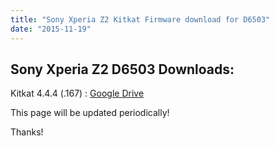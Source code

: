 ```yaml
---
title: "Sony Xperia Z2 Kitkat Firmware download for D6503"
date: "2015-11-19"
---
```


## Sony Xperia Z2 D6503 Downloads:

  

Kitkat 4.4.4 (.167) : [Google Drive](http://j.gs/9435389/d6503444kitkat)

  

  

This page will be updated periodically!

Thanks!
